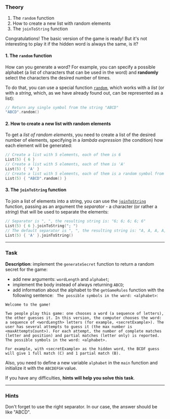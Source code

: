### Theory

1. The `random` function
2. How to create a new list with random elements
3. The `joinToString` function

Congratulations! The basic version of the game is ready! 
But it's not interesting to play it if the hidden word is always the same, is it?

#### 1. The `random` function

How can you generate a word? 
For example, you can specify a possible alphabet 
(a list of characters that can be used in the word) 
and **randomly** select the characters the desired number of times.

To do that, you can use a special function [`random`](https://kotlinlang.org/api/latest/jvm/stdlib/kotlin.text/random.html), 
which works with a _list_ (or with a _string_, which, as we have already found out, 
can be represented as a list):

```kotlin
// Return any single symbol from the string "ABCD"
"ABCD".random()
```

#### 2. How to create a new list with random elements

To get a _list of random elements_, you need to create a list of the desired number 
of elements, specifying in a _lambda expression_ (the condition) 
how each element will be generated:
```kotlin
// Create a list with 5 elements, each of them is 6
List(5) { 6 }
// Create a list with 5 elements, each of them is 'A'
List(5) { 'A' }
// Create a list with 5 elements, each of them is a random symbol from the string "ABCD"
List(5) { "ABCD".random() }
```

#### 3. The `joinToString` function

To join a list of elements into a string, 
you can use the [`joinToString`](https://kotlinlang.org/api/latest/jvm/stdlib/kotlin.sequences/join-to-string.html) 
function, passing as an argument the _separator_ - a character (or rather a _string_) 
that will be used to separate the elements:
```kotlin
// Separator is ", ", the resulting string is: "6; 6; 6; 6; 6"
List(5) { 6 }.joinToString("; ")
// The default separator is ", ", the resulting string is: "A, A, A, A, A"
List(5) { 'A' }.joinToString()
```

___

### Task

**Description**: implement the `generateSecret` function to return a random secret for the game:
- add new arguments: `wordLength` and `alphabet`;
- implement the body instead of always returning `ABCD`;
- add information about the alphabet to the `getGameRules` function with the following sentence:
` The possible symbols in the word: <alphabet>`:
```text
Welcome to the game! 

Two people play this game: one chooses a word (a sequence of letters), the other guesses it. In this version, the computer chooses the word: a sequence of <wordLength> letters (for example, <secretExample>). The user has several attempts to guess it (the max number is <maxAttemptsCount>). For each attempt, the number of complete matches (letter and position) and partial matches (letter only) is reported. The possible symbols in the word: <alphabet>. 

For example, with <secretExample> as the hidden word, the BCDF guess will give 1 full match (C) and 1 partial match (B).

```

Also, you need to define a new variable `alphabet` in the `main` function and initialize it with the `ABCDEFGH` value.

If you have any difficulties, **hints will help you solve this task**.

----

### Hints

<div class="hint" title="The separator in the secret">
  Don't forget to use the right separator. In our case, the answer should be like "ABCD".
</div>
